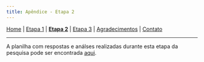 ```yaml
---
title: Apêndice - Etapa 2
---
```


[Home](/master-degree-dissertation) | [Etapa 1](etapa-1) | [<b>Etapa 2</b>](etapa-2) | [Etapa 3](etapa-3) | [Agradecimentos](agradecimentos) | [Contato](contato)
<hr/>

A planilha com respostas e análses realizadas durante esta etapa da pesquisa pode ser encontrada <a href="https://docs.google.com/spreadsheets/d/1bdRwn5ywFlTL1ehNRKWo-JUQQnQl1T0ilxM6xCki5nw/edit?usp=sharing" target="_blank">aqui</a>.